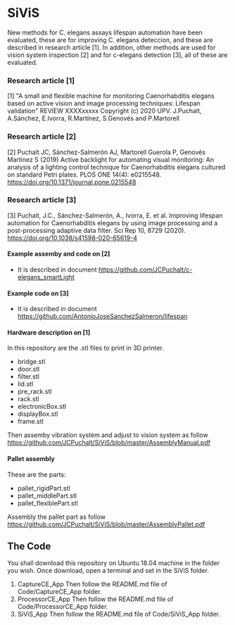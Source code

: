 # SiViS
New methods for C. elegans assays lifespan automation have been evaluated, these are for improving C. elegans deteccion, and these are described in research article [1].
In addition, other methods are used for vision system inspection [2] and for c-elegans detection [3], all of these are evaluated.

### Research article [1]
[1] "A small and flexible machine for monitoring Caenorhabditis elegans based on active vision and image processing techniques: Lifespan validation" REVIEW XXXXxxxxx
Copyright (c) 2020 UPV. J.Puchalt, A.Sánchez, E.Ivorra, R.Martínez, S.Genovés and P.Martorell

### Research article [2]
[2] Puchalt JC, Sánchez-Salmerón AJ, Martorell Guerola P, Genovés Martínez S (2019) Active backlight for automating visual monitoring: An analysis of a lighting control technique for Caenorhabditis elegans cultured on standard Petri plates. PLOS ONE 14(4): e0215548. https://doi.org/10.1371/journal.pone.0215548

### Research article [3]
[3] Puchalt, J.C., Sánchez-Salmerón, A., Ivorra, E. et al. Improving lifespan automation for Caenorhabditis elegans by using image processing and a post-processing adaptive data filter. Sci Rep 10, 8729 (2020). https://doi.org/10.1038/s41598-020-65619-4

#### Example assemby and code on [2]
* It is described in document https://github.com/JCPuchalt/c-elegans_smartLight

#### Example code on [3]
* It is described in document https://github.com/AntonioJoseSanchezSalmeron/lifespan

#### Hardware description on [1]
In this repository are the .stl files to print in 3D printer. 
* bridge.stl
* door.stl
* filter.stl
* lid.stl
* pre_rack.stl
* rack.stl
* electronicBox.stl
* displayBox.stl
* frame.stl

Then assemby vibration system and adjust to vision system as follow 
https://github.com/JCPuchalt/SiViS/blob/master/AssemblyManual.pdf

#### Pallet assembly
These are the parts:
* pallet_rigidPart.stl
* pallet_middlePart.stl
* pallet_flexiblePart.stl

Assembly the pallet part as follow https://github.com/JCPuchalt/SiViS/blob/master/AssemblyPallet.pdf

## The Code
You shall download this repository on Ubuntu 18.04 machine in the folder you wish. 
Once download, open a terminal and set in the SiViS folder.
1. CaptureCE_App
   Then follow the README.md file of Code/CaptureCE_App folder.
2. ProcessorCE_App
   Then follow the README.md file of Code/ProcessorCE_App folder.
3. SiViS_App
   Then follow the README.md file of Code/SiViS_App folder.



